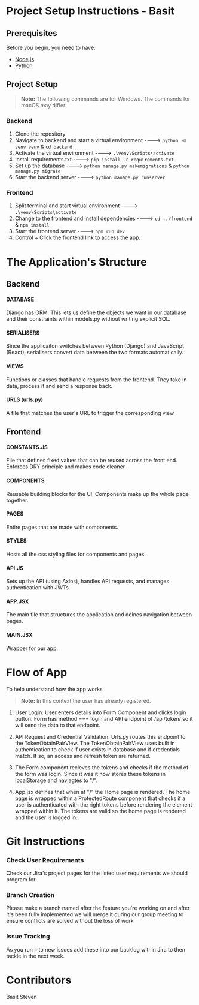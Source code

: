 # Project Setup Instructions - Basit


## Prerequisites

Before you begin, you need to have:
- [Node.js](https://nodejs.org/en/)
- [Python](https://www.python.org/downloads/)


## Project Setup 

> **Note:** The following commands are for Windows. The commands for macOS may differ.

### Backend
1. Clone the repository
2. Navigate to backend and start a virtual environment ----> `python -m venv venv` & `cd backend`
3. Activate the virtual environment ----> `.\venv\Scripts\activate`
4. Install requirements.txt ----> `pip install -r requirements.txt`
5. Set up the database ----> `python manage.py makemigrations` & `python manage.py migrate`
6. Start the backend server ----> `python manage.py runserver`

### Frontend
1. Split terminal and start virtual environment ----> `.\venv\Scripts\activate`
2. Change to the frontend and install dependencies ----> `cd ../frontend` & `npm install`
3. Start the frontend server ----> `npm run dev`
4. Control + Click the frontend link to access the app.


# The Application's Structure 

## Backend

#### DATABASE
Django has ORM. This lets us define the objects we want in our database and their constraints within models.py without writing explicit SQL.

#### SERIALISERS 
Since the applicaiton switches between Python (Django) and JavaScript (React), serialisers convert data between the two formats automatically.

#### VIEWS 
Functions or classes that handle requests from the frontend. They take in data, process it and send a response back.

#### URLS (urls.py) 
A file that matches the user's URL to trigger the corresponding view 


## Frontend

#### CONSTANTS.JS 
File that defines fixed values that can be reused across the front end. Enforces DRY principle and makes code cleaner.

#### COMPONENTS 
Reusable building blocks for the UI. Components make up the whole page together.

#### PAGES 
Entire pages that are made with components.

#### STYLES 
Hosts all the css styling files for components and pages.

#### API.JS 
Sets up the API (using Axios), handles API requests, and manages authentication with JWTs.

#### APP.JSX 
The main file that structures the application and deines navigation between pages.

#### MAIN.JSX 
Wrapper for our app.






# Flow of App
To help understand how the app works
> **Note:** In this context the user has already registered.

1. User Login:
User enters details into Form Component and clicks login button. Form has method === login and API endpoint of /api/token/ so it will send the data to that endpoint.

2. API Request and Credential Validation:
Urls.py routes this endpoint to the TokenObtainPairView. The TokenObtainPairView uses built in authentication to check if user exists in database and if credentials match. If so, an access and refresh token are returned.

3. The Form component recieves the tokens and checks if the method of the form was login. Since it was it now stores these tokens in localStorage and naviagtes to "/".

4. App.jsx defines that when at "/" the Home page is rendered. The home page is wrapped within a ProtectedRoute component that checks if a user is authenticated with the right tokens before rendering the element wrapped within it. The tokens are valid so the home page is rendered and the user is logged in.


# Git Instructions

### Check User Requirements
Check our Jira's project pages for the listed user requirements we should program for.

### Branch Creation
Please make a branch named after the feature you're working on and after it's been fully implemented we will merge it during our group meeting to ensure conflicts are solved without the loss of work

### Issue Tracking
As you run into new issues add these into our backlog within Jira to then tackle in the next week.

# Contributors
Basit
Steven
